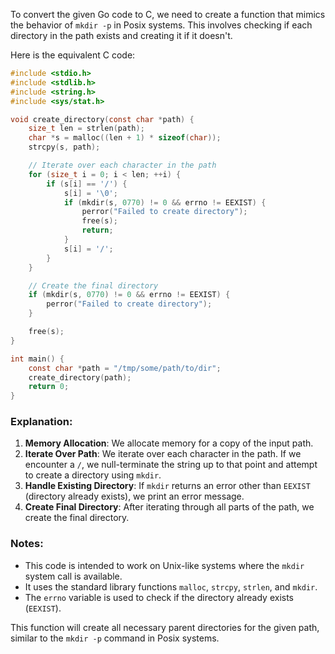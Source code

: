 To convert the given Go code to C, we need to create a function that mimics the behavior of `mkdir -p` in Posix systems. This involves checking if each directory in the path exists and creating it if it doesn't.

Here is the equivalent C code:

```c
#include <stdio.h>
#include <stdlib.h>
#include <string.h>
#include <sys/stat.h>

void create_directory(const char *path) {
    size_t len = strlen(path);
    char *s = malloc((len + 1) * sizeof(char));
    strcpy(s, path);

    // Iterate over each character in the path
    for (size_t i = 0; i < len; ++i) {
        if (s[i] == '/') {
            s[i] = '\0';
            if (mkdir(s, 0770) != 0 && errno != EEXIST) {
                perror("Failed to create directory");
                free(s);
                return;
            }
            s[i] = '/';
        }
    }

    // Create the final directory
    if (mkdir(s, 0770) != 0 && errno != EEXIST) {
        perror("Failed to create directory");
    }

    free(s);
}

int main() {
    const char *path = "/tmp/some/path/to/dir";
    create_directory(path);
    return 0;
}
```

### Explanation:
1. **Memory Allocation**: We allocate memory for a copy of the input path.
2. **Iterate Over Path**: We iterate over each character in the path. If we encounter a `/`, we null-terminate the string up to that point and attempt to create a directory using `mkdir`.
3. **Handle Existing Directory**: If `mkdir` returns an error other than `EEXIST` (directory already exists), we print an error message.
4. **Create Final Directory**: After iterating through all parts of the path, we create the final directory.

### Notes:
- This code is intended to work on Unix-like systems where the `mkdir` system call is available.
- It uses the standard library functions `malloc`, `strcpy`, `strlen`, and `mkdir`.
- The `errno` variable is used to check if the directory already exists (`EEXIST`).

This function will create all necessary parent directories for the given path, similar to the `mkdir -p` command in Posix systems.

